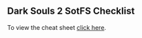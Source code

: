 ## Dark Souls 2 SotFS Checklist

To view the cheat sheet [click here](https://evelynries.github.io/DS2-SotFS-Checklist/).
